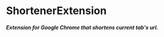 ShortenerExtension
==================
<h5>Extension for Google Chrome that shortens current tab's url.</h5>
